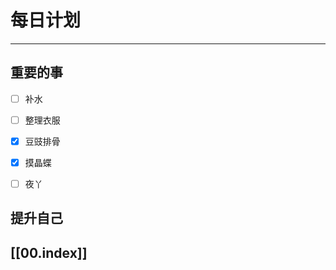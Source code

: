 
# 每日计划
---
## 重要的事

- [ ] 补水
- [ ] 整理衣服
- [x] 豆豉排骨
- [x] 摸晶蝶
- [ ] 夜丫



## 提升自己

  



## [[00.index]]










